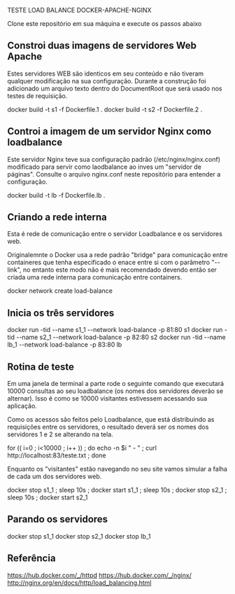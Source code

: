 TESTE LOAD BALANCE DOCKER-APACHE-NGINX

Clone este repositório em sua máquina e execute os passos abaixo

## Constroi duas imagens de servidores Web Apache

Estes servidores WEB são identicos em seu conteúdo e não tiveram qualquer modificação na sua configuração. Durante a construção foi adicionado um arquivo texto dentro do DocumentRoot que será usado nos testes de requisição.

 docker build -t s1 -f Dockerfile.1 .
 docker build -t s2 -f Dockerfile.2 .

## Controi a imagem de um servidor Nginx como loadbalance

Este servidor Nginx teve sua configuração padrão (/etc/nginx/nginx.conf) modificado para servir como laodbalance ao inves um "servidor de páginas". Consulte o arquivo nginx.conf neste repositório para entender a configuração.

 docker build -t lb -f Dockerfile.lb .

## Criando a rede interna

Esta é rede de comunicação entre o servidor Loadbalance e os servidores web.

Originalemnte o Docker usa a rede padrão "bridge" para comunicação
entre containeres que tenha especificado o enace entre si com o parâmetro "--link", no entanto este modo não é mais recomendado devendo então ser criada uma rede interna para comunicação entre containers.

 docker network create load-balance

## Inicia os três servidores

 docker run -tid --name s1_1 --network load-balance -p 81:80 s1 
 docker run -tid --name s2_1 --network load-balance -p 82:80 s2
 docker run -tid --name lb_1 --network load-balance -p 83:80 lb


## Rotina de teste

Em uma janela de terminal a parte rode o seguinte comando que executará 10000 consultas ao seu loadbalance (os nomes dos servidores deverão se alternar). Isso é como se 10000 visitantes estivessem acessando sua aplicação.

Como os acessos são feitos pelo Loadbalance, que está distribuindo as requisições entre os servidores, o resultado deverá ser os nomes dos servidores 1 e 2 se alterando na tela.

 for (( i=0 ; i<10000 ; i++ )) ; do echo -n $i " - " ; curl http://localhost:83/teste.txt ; done

Enquanto os "visitantes" estão navegando no seu site vamos simular a falha de cada um dos servidores web.

 docker stop s1_1 ; sleep 10s ; docker start s1_1 ; sleep 10s ; docker stop s2_1 ; sleep 10s ; docker start s2_1

## Parando os servidores

 docker stop s1_1
 docker stop s2_1
 docker stop lb_1

## Referência

https://hub.docker.com/_/httpd
https://hub.docker.com/_/nginx/
http://nginx.org/en/docs/http/load_balancing.html

